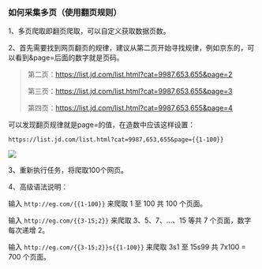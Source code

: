 ### **如何采集多页（使用翻页规则）**

1、多页爬取即翻页爬取，可以自定义获取数据页数。


2、首先需要找到网页翻页的规律，建议从第二页开始寻找规律，例如京东的，可以看到&page=后面的数字就是页码。



> 第二页：https://list.jd.com/list.html?cat=9987,653,655&page=2
>
> 第三页：https://list.jd.com/list.html?cat=9987,653,655&page=3
>
> 第四页：https://list.jd.com/list.html?cat=9987,653,655&page=4



可以发现翻页规律就是page=的值，在造数中应该这样设置：


`https://list.jd.com/list.html?cat=9987,653,655&page={{1-100}}`

![](http://ot891jgya.bkt.clouddn.com/84843.png)



3、重新执行任务，将爬取100个网页。


4、高级语法说明：

输入 `http://eg.com/{{1-100}}` 来爬取 1 至 100 共 100 个页面。

输入 `http://eg.com/{{3-15;2}}` 来爬取 3、5、7、...、15 等共 7 个页面，数字每次递增 2。

输入 `http://eg.com/{{3-15;2}}s{{1-100}}` 来爬取 3s1 至 15s99 共 7x100 = 700 个页面。

